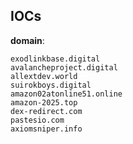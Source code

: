 
## IOCs

__domain__:

```text
exodlinkbase.digital
avalancheproject.digital
allextdev.world
suirokboys.digital
amazon02atonline51.online
amazon-2025.top
dex-redirect.com
pastesio.com
axiomsniper.info
```